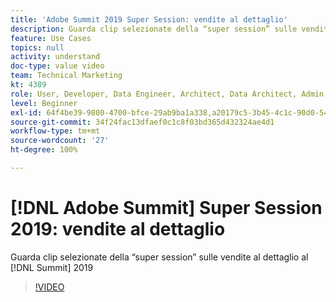 ```yaml
---
title: 'Adobe Summit 2019 Super Session: vendite al dettaglio'
description: Guarda clip selezionate della “super session” sulle vendite al dettaglio al Summit 2019
feature: Use Cases
topics: null
activity: understand
doc-type: value video
team: Technical Marketing
kt: 4389
role: User, Developer, Data Engineer, Architect, Data Architect, Admin, Leader
level: Beginner
exl-id: 64f4be39-9800-4700-bfce-29ab9ba1a338,a20179c5-3b45-4c1c-90d0-54f7fd6a3bd1
source-git-commit: 34f24fac13dfaef0c1c8f03bd365d432324ae4d1
workflow-type: tm+mt
source-wordcount: '27'
ht-degree: 100%

---
```


# [!DNL Adobe Summit] Super Session 2019: vendite al dettaglio

Guarda clip selezionate della “super session” sulle vendite al dettaglio al [!DNL Summit] 2019

>[!VIDEO](https://video.tv.adobe.com/v/30549/?quality=12)
